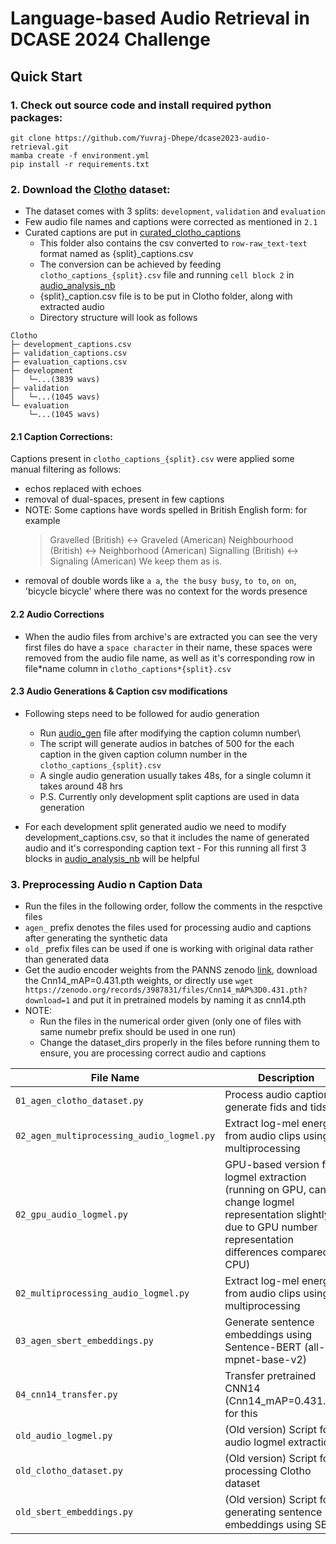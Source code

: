 # Language-based Audio Retrieval in DCASE 2024 Challenge

## Quick Start

### 1. Check out source code and install required python packages:

```
git clone https://github.com/Yuvraj-Dhepe/dcase2023-audio-retrieval.git
mamba create -f environment.yml
pip install -r requirements.txt
```

### 2. Download the [Clotho](https://zenodo.org/records/4783391) dataset:

- The dataset comes with 3 splits: `development`, `validation` and `evaluation`
- Few audio file names and captions were corrected as mentioned in `2.1`
- Curated captions are put in [curated_clotho_captions](./curated_clotho_captions)
  - This folder also contains the csv converted to `row-raw_text-text` format named as {split}\_captions.csv
  - The conversion can be achieved by feeding `clotho_captions_{split}.csv` file and running `cell block 2` in [audio_analysis_nb](./audio_analysis.ipynb)
  - {split}\_caption.csv file is to be put in Clotho folder, along with extracted audio
  - Directory structure will look as follows

```
Clotho
├─ development_captions.csv
├─ validation_captions.csv
├─ evaluation_captions.csv
├─ development
│   └─...(3839 wavs)
├─ validation
│   └─...(1045 wavs)
└─ evaluation
    └─...(1045 wavs)
```

#### 2.1 Caption Corrections:

Captions present in `clotho_captions_{split}.csv` were applied some manual filtering as follows:

- echos replaced with echoes
- removal of dual-spaces, present in few captions
- NOTE: Some captions have words spelled in British English form: for example
  > Gravelled (British) <-> Graveled (American)
  > Neighbourhood (British) <-> Neighborhood (American)
  > Signalling (British) <-> Signaling (American)
  > We keep them as is.
- removal of double words like `a a`, `the the` `busy busy`, `to to`, `on on`, 'bicycle bicycle' where there was no context for the words presence

#### 2.2 Audio Corrections

- When the audio files from archive's are extracted you can see the very first files do have a `space character` in their name, these spaces were removed from the audio file name, as well as it's corresponding row in file*name column in `clotho_captions*{split}.csv`

#### 2.3 Audio Generations & Caption csv modifications

- Following steps need to be followed for audio generation

  - Run [audio_gen](./audio_gen_new.py) file after modifying the caption column number\
  - The script will generate audios in batches of 500 for the each caption in the given caption column number in the `clotho_captions_{split}.csv`
  - A single audio generation usually takes 48s, for a single column it takes around 48 hrs
  - P.S. Currently only development split captions are used in data generation

- For each development split generated audio we need to modify development_captions.csv, so that it includes the name of generated audio and it's corresponding
  caption text - For this running all first 3 blocks in [audio_analysis_nb](./audio_analysis.ipynb) will be helpful

### 3. Preprocessing Audio n Caption Data

- Run the files in the following order, follow the comments in the respctive files
- `agen_` prefix denotes the files used for processing audio and captions after generating the synthetic data
- `old_` prefix files can be used if one is working with original data rather than generated data
- Get the audio encoder weights from the PANNS zenodo [link](https://zenodo.org/records/3987831), download the Cnn14_mAP=0.431.pth weights, or directly use `wget https://zenodo.org/records/3987831/files/Cnn14_mAP%3D0.431.pth?download=1` and put it in pretrained models by naming it as cnn14.pth
- NOTE:
  - Run the files in the numerical order given (only one of files with same numebr prefix should be used in one run)
  - Change the dataset_dirs properly in the files before running them to ensure, you are processing correct audio and captions

| File Name                                 | Description                                                                                                                                                      |
| ----------------------------------------- | ---------------------------------------------------------------------------------------------------------------------------------------------------------------- |
| `01_agen_clotho_dataset.py`               | Process audio captions, generate fids and tids                                                                                                                   |
| `02_agen_multiprocessing_audio_logmel.py` | Extract log-mel energies from audio clips using multiprocessing                                                                                                  |
| `02_gpu_audio_logmel.py`                  | GPU-based version for logmel extraction (running on GPU, can change logmel representation slightly due to GPU number representation differences compared to CPU) |
| `02_multiprocessing_audio_logmel.py`      | Extract log-mel energies from audio clips using multiprocessing                                                                                                  |
| `03_agen_sbert_embeddings.py`             | Generate sentence embeddings using Sentence-BERT (all-mpnet-base-v2)                                                                                             |
| `04_cnn14_transfer.py`                    | Transfer pretrained CNN14 (Cnn14_mAP=0.431.pth), for this                                                                                                        |
| `old_audio_logmel.py`                     | (Old version) Script for audio logmel extraction                                                                                                                 |
| `old_clotho_dataset.py`                   | (Old version) Script for processing Clotho dataset                                                                                                               |
| `old_sbert_embeddings.py`                 | (Old version) Script for generating sentence embeddings using SBERT                                                                                              |
